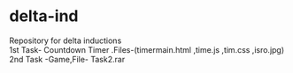 # delta-ind
Repository for delta inductions 
</br>
1st Task- Countdown Timer .Files-(timermain.html ,time.js ,tim.css ,isro.jpg)
2nd Task -Game,File- Task2.rar

